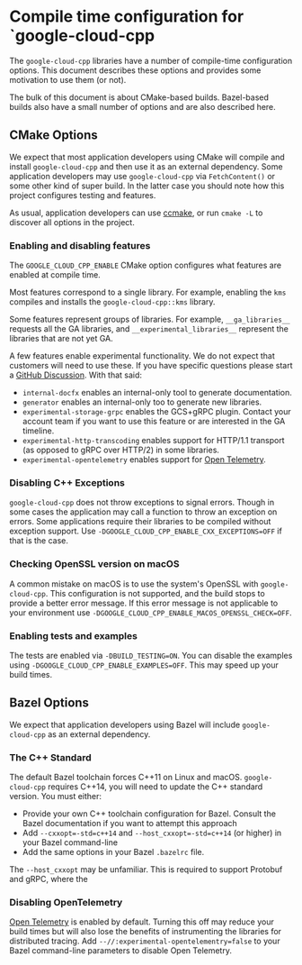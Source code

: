 # Compile time configuration for \`google-cloud-cpp

The `google-cloud-cpp` libraries have a number of compile-time configuration
options. This document describes these options and provides some motivation
to use them (or not).

The bulk of this document is about CMake-based builds. Bazel-based builds also
have a small number of options and are also described here.

## CMake Options

We expect that most application developers using CMake will compile and install
`google-cloud-cpp` and then use it as an external dependency. Some application
developers may use `google-cloud-cpp` via `FetchContent()` or some other kind
of super build. In the latter case you should note how this project configures
testing and features.

As usual, application developers can use [ccmake], or run `cmake -L` to discover
all options in the project.

### Enabling and disabling features

The `GOOGLE_CLOUD_CPP_ENABLE` CMake option configures what features are enabled
at compile time.

Most features correspond to a single library. For example,
enabling the `kms` compiles and installs the `google-cloud-cpp::kms` library.

Some features represent groups of libraries. For example, `__ga_libraries__`
requests all the GA libraries, and `__experimental_libraries__` represent the
libraries that are not yet GA.

A few features enable experimental functionality. We do not expect that
customers will need to use these. If you have specific questions please start
a [GitHub Discussion]. With that said:

- `internal-docfx` enables an internal-only tool to generate documentation.
- `generator` enables an internal-only too to generate new libraries.
- `experimental-storage-grpc` enables the GCS+gRPC plugin. Contact your account
  team if you want to use this feature or are interested in the GA timeline.
- `experimental-http-transcoding` enables support for HTTP/1.1 transport (as
  opposed to gRPC over HTTP/2) in some libraries.
- `experimental-opentelemetry` enables support for [Open Telemetry].

### Disabling C++ Exceptions

`google-cloud-cpp` does not throw exceptions to signal errors. Though in some
cases the application may call a function to throw an exception on errors.
Some applications require their libraries to be compiled without exception
support. Use `-DGOOGLE_CLOUD_CPP_ENABLE_CXX_EXCEPTIONS=OFF` if that is the
case.

### Checking OpenSSL version on macOS

A common mistake on macOS is to use the system's OpenSSL with
`google-cloud-cpp`. This configuration is not supported, and the build stops to
provide a better error message. If this error message is not applicable to your
environment use `-DGOOGLE_CLOUD_CPP_ENABLE_MACOS_OPENSSL_CHECK=OFF`.

### Enabling tests and examples

The tests are enabled via `-DBUILD_TESTING=ON`. You can disable the examples
using  `-DGOOGLE_CLOUD_CPP_ENABLE_EXAMPLES=OFF`. This may speed up your build
times.

## Bazel Options

We expect that application developers using Bazel will include
`google-cloud-cpp` as an external dependency.

### The C++ Standard

The default Bazel toolchain forces C++11 on Linux and macOS. `google-cloud-cpp`
requires C++14, you will need to update the C++ standard version. You must
either:

- Provide your own C++ toolchain configuration for Bazel. Consult the Bazel
  documentation if you want to attempt this approach
- Add `--cxxopt=-std=c++14` and `--host_cxxopt=-std=c++14` (or higher) in your
  Bazel command-line
- Add the same options in your Bazel `.bazelrc` file.

The `--host_cxxopt` may be unfamiliar. This is required to support Protobuf
and gRPC, where the

### Disabling OpenTelemetry

[Open Telemetry] is enabled by default.  Turning this off may reduce your build
times but will also lose the benefits of instrumenting the libraries for
distributed tracing.  Add `--//:experimental-opentelementry=false` to your
Bazel command-line parameters to disable Open Telemetry.

[ccmake]: https://cmake.org/cmake/help/latest/manual/ccmake.1.html
[github discussion]: https://github.com/googleapis/google-cloud-cpp/discussions
[open telemetry]: https://opentelemetry.io/
